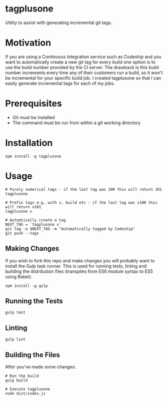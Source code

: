 # tagplusone
Utility to assist with generating incremental git tags.

# Motivation
If you are using a Continuous Integration service such as Codeship and you want to automatically create a new git tag for every build one option is to use the build number provided by the CI server. The drawback is this build number increments every time any of their customers run a build, so it won't be incremental for your specific build job. I created tagplusone so that I can easily generate incremental tags for each of my jobs.

# Prerequisites
* Git must be installed
* The command must be run from within a git working directory

# Installation
```
npm install -g tagplusone
```

# Usage
```
# Purely numerical tags - if the last tag was 100 this will return 101
tagplusone

# Prefix tags e.g. with v, build etc - if the last tag was v100 this will return v101
tagplusone v

# Automtically create a tag
NEXT_TAG = `tagplusone v`
git tag -a $NEXT_TAG -m "Automatically tagged by Codeship"
git push --tags
```

## Making Changes
If you wish to fork this repo and make changes you will probably want to install the Gulp task runner. This is used for running tests, linting and building the distribution files (transpiles from ES6 module syntax to ES5 using Babel).
```
npm install -g gulp
```

## Running the Tests
```
gulp test
```

## Linting
```
gulp lint
```

## Building the Files
After you've made some changes:
```
# Run the build
gulp build

# Execute tagplusone
node dist/index.js
```

